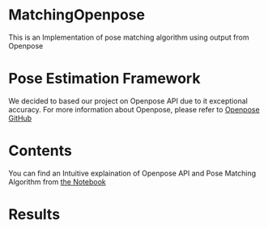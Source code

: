 # MatchingOpenpose
This is an Implementation of pose matching algorithm using output from Openpose
# Pose Estimation Framework
We decided to based our project on Openpose API due to it exceptional accuracy. For more information about Openpose, please refer to [Openpose GitHub](https://github.com/CMU-Perceptual-Computing-Lab/openpose)
# Contents
You can find an Intuitive explaination of Openpose API and Pose Matching Algorithm from [the Notebook](https://github.com/Kasidit0052/MatchingOpenpose/blob/main/OpenPose.ipynb)
# Results
